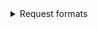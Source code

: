 
<details>
    <summary>Request formats</summary>
    

###In coming requests must have the following rules:
```
-->sign-in,username,password,port (Responses: ok, failed).
```
```
-->sign-up,username,password,port (Responses: ok, failed).
```
    
```    
-->retrieve-list, (Return all users (online)), response:{
    ->Format of retrieve-list
    
    name,password,ip,port\n
    ..
    ...
    
--So you have to read using a loop => while(scan.hasNext())

--Note: after each line there's new-line.

}
```
```
-->log-out,username,password,port (Responses: ok, failed).
```
    
### Note :'failed' happens when the credentials are wrong.

<details>




Example :

```Java
Formatter wr = new Formatter(connection.getOutputStream());
wr.format("log-out,moha,password");
wr.flush();

Scanner in = new Scanner(connection.getInputStream());
String res = in.next(); //failed or ok

connection.close();
..
...
```

